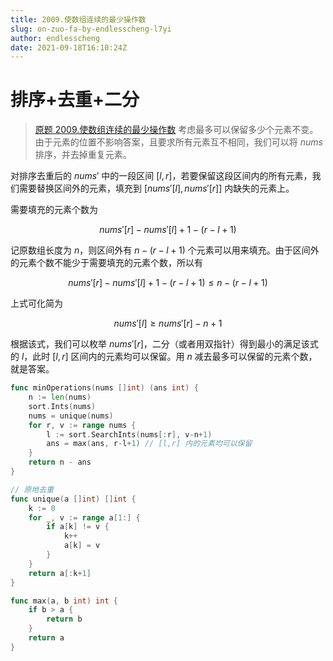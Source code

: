 ```yaml
---
title: 2009.使数组连续的最少操作数
slug: on-zuo-fa-by-endlesscheng-l7yi
author: endlesscheng
date: 2021-09-18T16:10:24Z
---
```

# 排序+去重+二分
 
> [原题 2009.使数组连续的最少操作数](https://leetcode.cn/problems/minimum-number-of-operations-to-make-array-continuous)
考虑最多可以保留多少个元素不变。由于元素的位置不影响答案，且要求所有元素互不相同，我们可以将 $\textit{nums}$ 排序，并去掉重复元素。

对排序去重后的 $\textit{nums}'$ 中的一段区间 $[l,r]$，若要保留这段区间内的所有元素，我们需要替换区间外的元素，填充到 $[\textit{nums}'[l],\textit{nums}'[r]]$ 内缺失的元素上。

需要填充的元素个数为

$$\textit{nums}'[r]-\textit{nums}'[l]+1-(r-l+1)$$

记原数组长度为 $n$，则区间外有 $n-(r-l+1)$ 个元素可以用来填充。由于区间外的元素个数不能少于需要填充的元素个数，所以有

$$
\textit{nums}'[r]-\textit{nums}'[l]+1-(r-l+1) \le n-(r-l+1)
$$

上式可化简为

$$
\textit{nums}'[l]\ge\textit{nums}'[r]-n+1
$$

根据该式，我们可以枚举 $\textit{nums}'[r]$，二分（或者用双指针）得到最小的满足该式的 $l$，此时 $[l,r]$ 区间内的元素均可以保留。用 $n$ 减去最多可以保留的元素个数，就是答案。

```go
func minOperations(nums []int) (ans int) {
	n := len(nums)
	sort.Ints(nums)
	nums = unique(nums)
	for r, v := range nums {
		l := sort.SearchInts(nums[:r], v-n+1)
		ans = max(ans, r-l+1) // [l,r] 内的元素均可以保留
	}
	return n - ans
}

// 原地去重
func unique(a []int) []int {
	k := 0
	for _, v := range a[1:] {
		if a[k] != v {
			k++
			a[k] = v
		}
	}
	return a[:k+1]
}

func max(a, b int) int {
	if b > a {
		return b
	}
	return a
}
```

